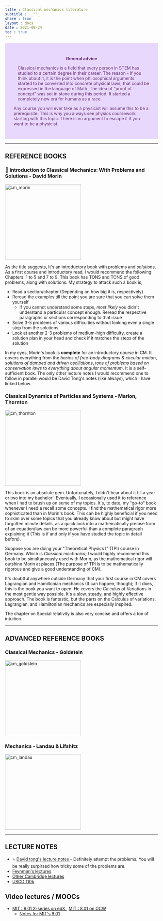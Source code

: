 ```yaml
---
title : Classical mechanics literature
subtitle :  _""_
share : true
layout : docs
date : 2021-08-24
toc : true
---
```


<div class="warning" style='padding:2em; background-color:#E9D8FD; color:#69337A'>
<span>
<p style='margin-top:1em; text-align:center'>
<b>General advice</b></p>
<p style='margin-left:1em;'>
Classical mechanics is a field that every person in STEM has studied to a certain degree in their career. The reason - If you think about it, it is the point when philosophical arguments started to be converted into concrete physical laws; that could be expressed in the language of Math. The idea of "proof of concept" was set in stone during this period. It started a completely new era for humans as a race.  

Any course you will ever take as a physicist will assume this to be a prerequisite. This is why you always see physics coursework starting with this topic. There is no argument to escape it if you want to be a physicist.
</p>
<!---<p style='margin-bottom:1em; margin-right:1em; text-align:right; font-family:Georgia'> <b>- Gary Provost</b> <i>(100 Ways to Improve Your Writing, 1985)</i>
</p></span>-->
</div> 

<hr>

## REFERENCE BOOKS

### :star2: Introduction to Classical Mechanics: With Problems and Solutions - David Morin

<img alt="cm_morin" src="https://s2.loli.net/2023/11/30/v1WgJEklOZdDaMc.png" width="250" />  

As the title suggests, It's an introductory book with problems and *solutions*.  As a first course and introductory read, I would recommend the following Chapters: 1 to 5 and 7 to 9. This book has TONS and TONS of good problems, along with solutions. My strategy to attack such a book is,   
  - Read a section/chapter (Depending on how big it is, respectively)
  - Reread the examples till the point you are sure that you can solve them yourself
    - If you cannot understand some steps, *most likely* you didn't understand a particular concept enough. Reread the respective paragraphs or sections corresponding to that issue
  - Solve 3-5 problems of various difficulties without looking even a single step from the solutions
  - Look at another 2-3 problems of medium-high difficulty, create a solution plan in your head and check if it matches the steps of the solution
  
  In my eyes, Morin's book is **complete** for an introductory course in CM. It covers everything from the *basics of free-body diagrams & circular motion*, *solutions of damped and driven oscillations*, *tons of problems based on conservation laws* to *everything about angular momentum*. It is a self-sufficient book. The only other lecture notes I would recommend one to follow in parallel would be David Tong's notes (like always), which I have linked below.
  
### Classical Dynamics of Particles and Systems - Marion, Thornton

<img alt="cm_thornton" src="https://s2.loli.net/2023/11/30/SU5abM8sTtexF69.png" width="250" />  


This book is an absolute gem. Unfortunately, I didn't hear about it till a year or two into my bachelor'. Eventually, I occasionally used it to reference when I had to brush up on some of my topics. It's, to date, my "go-to" book whenever I need a recall some concepts. I find the mathematical rigor more sophisticated than in Morin's book. This can be highly beneficial if you need to skim over some topics that you already know about but might have forgotten minute details, as a quick look into a mathematically precise form of an equation/law can be more powerful than a complete paragraph explaining it (This is if and only if you have studied the topic in detail before).
  
  Suppose you are doing your "Theoretical Physics I" (TPI) course in Germany. Which is *Classical mechanics*; I would highly recommend this book to be simultaneously used with Morin, as the mathematical rigor will outshine Morin at places (The purpose of TPI is to be mathematically rigorous and give a good understanding of CM).
  
  It's doubtful anywhere outside Germany that your first course in CM covers Lagrangian and Hamiltonian mechanics (It can happen, though); if it does, this is the book you want to open. He covers the Calculus of Variations in the most gentle way possible. It's a slow, steady, and highly effective approach. The book is fantastic, but the parts on the Calculus of variations, Lagrangian, and Hamiltonian mechanics are especially inspired.
  
  The chapter on Special relativity is also very concise and offers a ton of intuition.

<hr>

##  ADVANCED REFERENCE BOOKS

### Classical Mechanics - Goldstein

<img alt="cm_goldstein" src="https://s2.loli.net/2023/11/30/rnKy6hmxw1O5AWC.png" width="250" />  

### Mechanics - Landau & Lifshitz 

<img alt="cm_landau" src="https://s2.loli.net/2023/11/30/mWYDwZPx1pf7ru4.png" width="250" />  


<hr>

## LECTURE NOTES
- :star: [David tong's lecture notes ](http://www.damtp.cam.ac.uk/user/tong/relativity.html) - Definitely attempt the problems. You will be really surpirsed how tricky some of the problems are.
- [Feynman's lectures](https://www.feynmanlectures.caltech.edu/I_toc.html) 
- [Other Cambridge lectures](http://www.damtp.cam.ac.uk/user/tong/relativity/stephen.pdf)
- [USCD 110b](https://courses.physics.ucsd.edu/2019/Winter/physics110b/lectures.html)


## Video lectures / MOOCs 
- [MIT : 8.01 X-series on edX ](https://www.edx.org/xseries/mitx-introductory-mechanics), [MIT : 8.01 on OCW](https://ocw.mit.edu/courses/physics/8-01sc-classical-mechanics-fall-2016/) 
  - [Notes for MIT's 8.01](https://ocw.mit.edu/courses/physics/8-01sc-classical-mechanics-fall-2016/readings/)

